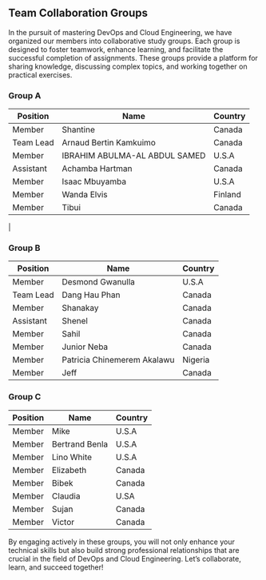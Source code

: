 ## Team Collaboration Groups

In the pursuit of mastering DevOps and Cloud Engineering, we have organized our members into collaborative study groups. 
Each group is designed to foster teamwork, enhance learning, and facilitate the successful completion of assignments. 
These groups provide a platform for sharing knowledge, discussing complex topics, and working together on practical exercises.

### Group A

| Position      | Name                               | Country     |
|---------------|------------------------------------|-------------|
| Member        | Shantine                           | Canada      |
|Team Lead      | Arnaud Bertin Kamkuimo             | Canada      |
| Member        | IBRAHIM ABULMA-AL ABDUL SAMED      | U.S.A       |
| Assistant     | Achamba Hartman                    | Canada      |
| Member        | Isaac Mbuyamba                     | U.S.A       |
| Member        | Wanda Elvis                        | Finland     |
| Member        | Tibui                              | Canada      |
|


### Group B

| Position      | Name                               | Country     |
|---------------|------------------------------------|-------------|
| Member        | Desmond Gwanulla                   | U.S.A       |
| Team Lead     | Dang Hau Phan                      | Canada      |
| Member        | Shanakay                           | Canada      |
| Assistant     | Shenel                             | Canada      |
| Member        | Sahil                              | Canada      |
| Member        | Junior Neba                        | Canada      |
| Member        | Patricia Chinemerem Akalawu        | Nigeria     |
| Member        | Jeff                               | Canada      |

### Group C

| Position      | Name                               | Country     |
|---------------|------------------------------------|-------------|
| Member        | Mike                               | U.S.A       |
| Member        | Bertrand Benla                     | U.S.A       |
| Member        | Lino White                         | U.S.A       |
| Member        | Elizabeth                          | Canada      |
| Member        | Bibek                              | Canada      |
| Member        | Claudia                            | U.SA        |
| Member        | Sujan                              | Canada      |
| Member        | Victor                             | Canada      |




By engaging actively in these groups, you will not only enhance your technical skills but also build strong professional relationships that are 
crucial in the field of DevOps and Cloud Engineering. Let’s collaborate, learn, and succeed together!
